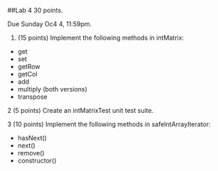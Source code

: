 ##Lab 4
30 points.

Due Sunday Oc4 4, 11:59pm.

1. (15 points) Implement the following methods in intMatrix:
- get
- set
- getRow
- getCol
- add
- multiply (both versions)
- transpose

2 (5 points) Create an intMatrixTest unit test suite.

3 (10 points) Implement the following methods in safeIntArrayIterator:
- hasNext()
- next()
- remove()
- constructor() 


 